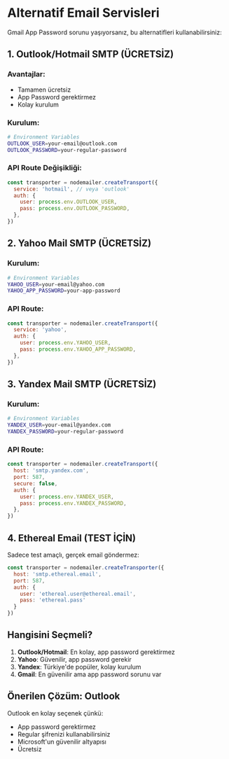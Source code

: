 # Alternatif Email Servisleri

Gmail App Password sorunu yaşıyorsanız, bu alternatifleri kullanabilirsiniz:

## 1. Outlook/Hotmail SMTP (ÜCRETSİZ)

### Avantajlar:
- Tamamen ücretsiz
- App Password gerektirmez
- Kolay kurulum

### Kurulum:
```bash
# Environment Variables
OUTLOOK_USER=your-email@outlook.com
OUTLOOK_PASSWORD=your-regular-password
```

### API Route Değişikliği:
```javascript
const transporter = nodemailer.createTransport({
  service: 'hotmail', // veya 'outlook'
  auth: {
    user: process.env.OUTLOOK_USER,
    pass: process.env.OUTLOOK_PASSWORD,
  },
})
```

## 2. Yahoo Mail SMTP (ÜCRETSİZ)

### Kurulum:
```bash
# Environment Variables  
YAHOO_USER=your-email@yahoo.com
YAHOO_APP_PASSWORD=your-app-password
```

### API Route:
```javascript
const transporter = nodemailer.createTransport({
  service: 'yahoo',
  auth: {
    user: process.env.YAHOO_USER,
    pass: process.env.YAHOO_APP_PASSWORD,
  },
})
```

## 3. Yandex Mail SMTP (ÜCRETSİZ)

### Kurulum:
```bash
# Environment Variables
YANDEX_USER=your-email@yandex.com
YANDEX_PASSWORD=your-regular-password
```

### API Route:
```javascript
const transporter = nodemailer.createTransport({
  host: 'smtp.yandex.com',
  port: 587,
  secure: false,
  auth: {
    user: process.env.YANDEX_USER,
    pass: process.env.YANDEX_PASSWORD,
  },
})
```

## 4. Ethereal Email (TEST İÇİN)

Sadece test amaçlı, gerçek email göndermez:

```javascript
const transporter = nodemailer.createTransporter({
  host: 'smtp.ethereal.email',
  port: 587,
  auth: {
    user: 'ethereal.user@ethereal.email',
    pass: 'ethereal.pass'
  }
})
```

## Hangisini Seçmeli?

1. **Outlook/Hotmail**: En kolay, app password gerektirmez
2. **Yahoo**: Güvenilir, app password gerekir
3. **Yandex**: Türkiye'de popüler, kolay kurulum
4. **Gmail**: En güvenilir ama app password sorunu var

## Önerilen Çözüm: Outlook

Outlook en kolay seçenek çünkü:
- App password gerektirmez
- Regular şifrenizi kullanabilirsiniz  
- Microsoft'un güvenilir altyapısı
- Ücretsiz
